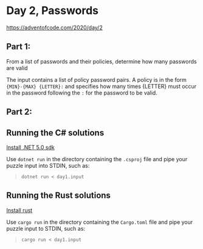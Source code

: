 # Day 2, Passwords
https://adventofcode.com/2020/day/2

## Part 1:
From a list of passwords and their policies, determine how many passwords are valid

The input contains a list of policy password pairs. 
A policy is in the form `{MIN}-{MAX} {LETTER}:` and specifies
how many times {LETTER} must occur in the password following the `:` for
the password to be valid.

## Part 2:



## Running the C# solutions

[Install .NET 5.0 sdk](https://dotnet.microsoft.com/download/dotnet/5.0)

Use `dotnet run` in the directory containing the `.csproj` file and pipe your puzzle input into STDIN, such as:
> `dotnet run < day1.input`

## Running the Rust solutions

[Install rust](https://www.rust-lang.org/tools/install)

Use `cargo run` in the directory containing the `Cargo.toml` file and pipe your puzzle input to STDIN, such as:
> `cargo run < day1.input`
